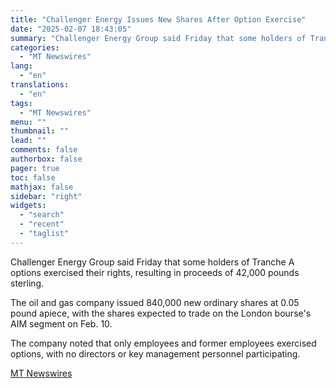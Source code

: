 ```yaml
---
title: "Challenger Energy Issues New Shares After Option Exercise"
date: "2025-02-07 18:43:05"
summary: "Challenger Energy Group said Friday that some holders of Tranche A options exercised their rights, resulting in proceeds of 42,000 pounds sterling. The oil and gas company issued 840,000 new ordinary shares at 0.05 pound apiece, with the shares expected to trade on the London bourse's AIM segment on Feb...."
categories:
  - "MT Newswires"
lang:
  - "en"
translations:
  - "en"
tags:
  - "MT Newswires"
menu: ""
thumbnail: ""
lead: ""
comments: false
authorbox: false
pager: true
toc: false
mathjax: false
sidebar: "right"
widgets:
  - "search"
  - "recent"
  - "taglist"
---
```


Challenger Energy Group said Friday that some holders of Tranche A options exercised their rights, resulting in proceeds of 42,000 pounds sterling.

The oil and gas company issued 840,000 new ordinary shares at 0.05 pound apiece, with the shares expected to trade on the London bourse's AIM segment on Feb. 10.

The company noted that only employees and former employees exercised options, with no directors or key management personnel participating.

[MT Newswires](https://www.tradingview.com/news/mtnewswires.com:20250207:G2465102:0/)
